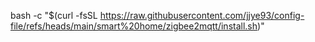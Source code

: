 bash -c "$(curl -fsSL https://raw.githubusercontent.com/jjye93/config-file/refs/heads/main/smart%20home/zigbee2mqtt/install.sh)"
